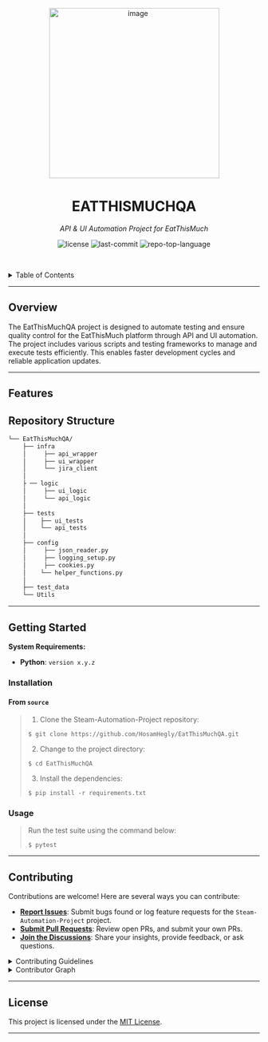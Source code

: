 <p align="center">
    <img width="341" alt="image" src="https://github.com/HosamHegly/EatThisMuchQA/assets/57544654/97bd4e80-f358-4360-9f3a-d5f4ad75c060">
</p>
<p align="center">
    <h1 align="center">EATTHISMUCHQA</h1>
</p>
<p align="center">
    <em>API & UI Automation Project for EatThisMuch</em>
</p>
<p align="center">
	<img src="https://img.shields.io/github/license/HosamHegly/EatThisMuchQA?style=default&logo=opensourceinitiative&logoColor=white&color=orange" alt="license">
	<img src="https://img.shields.io/github/last-commit/HosamHegly/EatThisMuchQA?style=default&logo=git&logoColor=white&color=orange" alt="last-commit">
	<img src="https://img.shields.io/github/languages/top/HosamHegly/EatThisMuchQA?style=default&color=orange" alt="repo-top-language">
	
<p align="center">
	<!-- default option, no dependency badges. -->
</p>

<br><!-- TABLE OF CONTENTS -->
<details>
  <summary>Table of Contents</summary><br>

- [ Overview](#-overview)
- [ Features](#-features)
- [ Repository Structure](#-repository-structure)
- [ Getting Started](#-getting-started)
  - [ Installation](#-installation)
  - [ Usage](#-usage)
  - [ Tests](#-tests)
- [ Contributing](#-contributing)
- [ License](#-license)
- [ Acknowledgments](#-acknowledgments)
</details>
<hr>

##  Overview

The EatThisMuchQA project is designed to automate testing and ensure quality control for the EatThisMuch platform through API and UI automation. The project includes various scripts and testing frameworks to manage and execute tests efficiently. This enables faster development cycles and reliable application updates.

---

##  Features

##  Repository Structure

```sh
└── EatThisMuchQA/
    ├── infra
    │     ├── api_wrapper
    │     ├── ui_wrapper
    │     └── jira_client
    │
    ├ ── logic
    │     ├── ui_logic
    │     └── api_logic
    │   
    ├── tests
    │    ├── ui_tests
    │    └── api_tests
    │
    ├── config
    │     ├── json_reader.py
    │     ├── logging_setup.py
    │     ├── cookies.py
    │    └── helper_functions.py
    │
    ├── test_data
    └── Utils

```

---

##  Getting Started

**System Requirements:**

* **Python**: `version x.y.z`

###  Installation

<h4>From <code>source</code></h4>

> 1. Clone the Steam-Automation-Project repository:
>
> ```console
> $ git clone https://github.com/HosamHegly/EatThisMuchQA.git
> ```
>
> 2. Change to the project directory:
> ```console
> $ cd EatThisMuchQA
> ```
>
> 3. Install the dependencies:
> ```console
> $ pip install -r requirements.txt
> ```

###  Usage

> Run the test suite using the command below:
> ```console
> $ pytest
> ```

---

##  Contributing

Contributions are welcome! Here are several ways you can contribute:

- **[Report Issues](https://github.com/jameel978/Steam-Automation-Project/issues)**: Submit bugs found or log feature requests for the `Steam-Automation-Project` project.
- **[Submit Pull Requests](https://github.com/jameel978/Steam-Automation-Project/blob/main/CONTRIBUTING.md)**: Review open PRs, and submit your own PRs.
- **[Join the Discussions](https://github.com/jameel978/Steam-Automation-Project/discussions)**: Share your insights, provide feedback, or ask questions.

<details closed>
<summary>Contributing Guidelines</summary>

1. **Fork the Repository**: Start by forking the project repository to your github account.
2. **Clone Locally**: Clone the forked repository to your local machine using a git client.
   ```sh
   git clone https://github.com/HosamHegly/EatThisMuchQA.git
   ```
3. **Create a New Branch**: Always work on a new branch, giving it a descriptive name.
   ```sh
   git checkout -b new-feature-x
   ```
4. **Make Your Changes**: Develop and test your changes locally.
5. **Commit Your Changes**: Commit with a clear message describing your updates.
   ```sh
   git commit -m 'Implemented new feature x.'
   ```
6. **Push to github**: Push the changes to your forked repository.
   ```sh
   git push origin new-feature-x
   ```
7. **Submit a Pull Request**: Create a PR against the original project repository. Clearly describe the changes and their motivations.
8. **Review**: Once your PR is reviewed and approved, it will be merged into the main branch. Congratulations on your contribution!
</details>

<details closed>
<summary>Contributor Graph</summary>
<br>
<p align="center">
   <a href="https://github.com/HosamHegly/EatThisMuchQA/}graphs/contributors">
      <img src="https://contrib.rocks/image?repo=HosamHegly/EatThisMuchQA">
   </a>
</p>
</details>

---

##  License

This project is licensed under the [MIT License](LICENSE).

---


